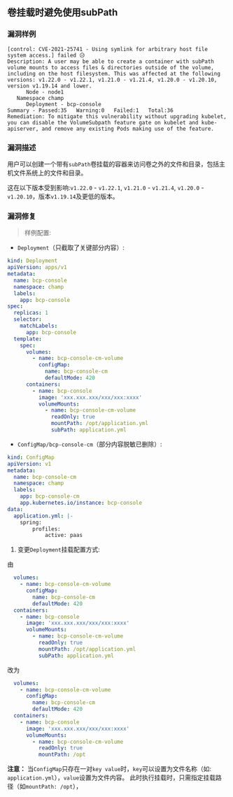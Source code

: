 ## 卷挂载时避免使用subPath

### 漏洞样例

```
[control: CVE-2021-25741 - Using symlink for arbitrary host file system access.] failed 😥
Description: A user may be able to create a container with subPath volume mounts to access files & directories outside of the volume, including on the host filesystem. This was affected at the following versions: v1.22.0 - v1.22.1, v1.21.0 - v1.21.4, v1.20.0 - v1.20.10, version v1.19.14 and lower.
      Node - node1
   Namespace champ
      Deployment - bcp-console
Summary - Passed:35   Warning:0   Failed:1   Total:36
Remediation: To mitigate this vulnerability without upgrading kubelet, you can disable the VolumeSubpath feature gate on kubelet and kube-apiserver, and remove any existing Pods making use of the feature.
```

### 漏洞描述

用户可以创建一个带有`subPath`卷挂载的容器来访问卷之外的文件和目录，包括主机文件系统上的文件和目录。

这在以下版本受到影响:`v1.22.0` - `v1.22.1`, `v1.21.0` - `v1.21.4`, `v1.20.0` - `v1.20.10`，版本`v1.19.14`及更低的版本。


### 漏洞修复

> 样例配置:

- `Deployment`（只截取了关键部分内容）:

```yaml
kind: Deployment
apiVersion: apps/v1
metadata:
  name: bcp-console
  namespace: champ
  labels:
    app: bcp-console
spec:
  replicas: 1
  selector:
    matchLabels:
      app: bcp-console
  template:
    spec:
      volumes:
        - name: bcp-console-cm-volume
          configMap:
            name: bcp-console-cm
            defaultMode: 420
      containers:
        - name: bcp-console
          image: 'xxx.xxx.xxx/xxx/xxx:xxxx'
          volumeMounts:
            - name: bcp-console-cm-volume
              readOnly: true
              mountPath: /opt/application.yml
              subPath: application.yml
```

- `ConfigMap/bcp-console-cm`（部分内容脱敏已删除）:

```yaml
kind: ConfigMap
apiVersion: v1
metadata:
  name: bcp-console-cm
  namespace: champ
  labels:
    app: bcp-console-cm
    app.kubernetes.io/instance: bcp-console
data:
  application.yml: |-
    spring:
        profiles:
            active: paas
```

1. 变更`Deployment`挂载配置方式:

由

```yaml
  volumes:
    - name: bcp-console-cm-volume
      configMap:
        name: bcp-console-cm
        defaultMode: 420
  containers:
    - name: bcp-console
      image: 'xxx.xxx.xxx/xxx/xxx:xxxx'
      volumeMounts:
        - name: bcp-console-cm-volume
          readOnly: true
          mountPath: /opt/application.yml
          subPath: application.yml
```

改为

```yaml
  volumes:
    - name: bcp-console-cm-volume
      configMap:
        name: bcp-console-cm
        defaultMode: 420
  containers:
    - name: bcp-console
      image: 'xxx.xxx.xxx/xxx/xxx:xxxx'
      volumeMounts:
        - name: bcp-console-cm-volume
          readOnly: true
          mountPath: /opt
```

**注意：** 当`ConfigMap`只存在一对`key value`时，`key`可以设置为文件名称（如: `application.yml`），`value`设置为文件内容。
此时执行挂载时，只需指定挂载路径（如`mountPath: /opt`），